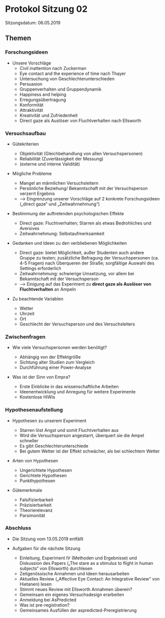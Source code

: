 # Protokol Sitzung 02 #

Sitzungsdatum: 06.05.2019 

## Themen ##


### Forschungsideen ###

- Unsere Vorschläge
    + Civil inattention nach Zuckerman 
    + Eye contact and the experience of time nach Thayer
    + Untersuchung von Geschlechterunterschieden
    + Persuasion
    + Gruppenverhalten und Gruppendynamik
    + Happiness and helping 
    + Erregungsübertragung
    + Konformität
    + Attraktivität 
    + Kreativität und Zufriedenheit 
    + Direct gaze als Auslöser von Fluchtverhalten nach Ellsworth
   

### Versuchsaufbau ### 

- Gütekriterien
    + Objektivität (Gleichbehandlung von allen Versuchspersonen)
    + Reliabilität (Zuverlässigkeit der Messung)
    + (externe und interne Validität)
   
- Mögliche Probleme
    + Mangel an männlichen Versuchsleitern
    + Persönliche Beziehung/ Bekanntschaft mit der Versuchsperson verzerrt Ergebnis 
    + --> Eingrenzung unserer Vorschläge auf 2 konkrete Forschungsideen („direct gaze“ und „Zeitwahrnehmung“) 
   
- Bestimmung der auftretenden psychologischen Effekte
    + Direct gaze: Fluchtverhalten; Starren als etwas Bedrohliches und Aversives 
    + Zeitwahrnehmung: Selbstaufmerksamkeit
  
- Gedanken und Ideen zu den verbliebenen Möglichkeiten
    + Direct gaze: bietet Möglichkeit, außer Studenten auch andere Gruppe zu testen; zusätzliche Befragung der Versuchspersonen (ca. 4-5 Fragen) nach Überqueren der Straße; sorgfältige Auswahl des Settings erforderlich
    + Zeitwahrnehmung: schwierige Umsetzung, vor allem bei Bekanntschaft mit der Versuchsperson 
    + --> Einigung auf das Experiment zu **direct gaze als Auslöser von Fluchtverhalten** an Ampeln
   
- Zu beachtende Variablen 
    + Wetter
    + Uhrzeit
    + Ort
    + Geschlecht der Versuchsperson und des Versuchsleiters
  

### Zwischenfragen ###

- Wie viele Versuchspersonen werden benötigt?
    + Abhängig von der Effektgröße 
    + Sichtung alter Studien zum Vergleich 
    + Durchführung einer Power-Analyse 
   
- Was ist der Sinn von Empra?
    + Erste Einblicke in das wissenschaftliche Arbeiten 
    + Ideenentwicklung und Anregung für weitere Experimente 
    + Kostenlose HiWis 


### Hypothesenaufstellung ###

- Hypothesen zu unserem Experiment
    + Starren löst Angst und somit Fluchtverhalten aus 
    + Wird die Versuchsperson angestarrt, überquert sie die Ampel schneller 
    + Es gibt Geschlechterunterschiede
    + Bei gutem Wetter ist der Effekt schwächer, als bei schlechtem Wetter

- Arten von Hypothesen
    + Ungerichtete Hypothesen 
    + Gerichtete Hypothesen 
    + Punkthypothesen
   
- Gütemerkmale 
    + Falsifizierbarkeit
    + Präzisierbarkeit
    + Theorierelevanz 
    + Parsimonität
 

### Abschluss ###

- Die Sitzung vom 13.05.2019 entfällt

- Aufgaben für die nächste Sitzung 
    + Einleitung, Experiment IV (Methoden und Ergebnisse) und Diskussion des Papers („The stare as a stimulus to flight in human subjects“ von Ellsworth) durchlesen
    + Zeitgenössische Annahmen und Ideen herausarbeiten
    + Aktuelles Review („Affective Eye Contact: An Integrative Review“ von Hietanen) lesen
    + Stimmt neues Review mit Ellsworth Annahmen überein?
    + Gemeinsam ein eigenes Versuchsdesign erarbeiten
    + Anmeldung bei AsPredicted
    + Was ist pre-registration?
    + Gemeinsames Ausfüllen der aspredicted-Preregistrierung 












   





